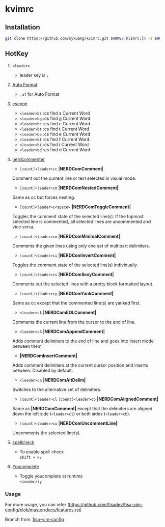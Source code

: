 # kvimrc
## Installation
```bash
git clone https://github.com/sykuang/kvimrc.git $HOME/.kvimrc;ln -s $HOME/.kvimrc/vimrc $HOME/.vimrc
```
## HotKey
1. `<leader>`
    - leader key is `;`
2. [Auto Format](https://github.com/Chiel92/vim-autoformat)
   - `,af` for Auto Format
3. [cscope](https://github.com/brookhong/cscope.vim)
   * `<leader>bs` :cs find s Current Word
   * `<leader>bg` :cs find g Current Word
   * `<leader>bc` :cs find c Current Word
   * `<leader>bt` :cs find t Current Word
   * `<leader>be` :cs find e Current Word
   * `<leader>bf` :cs find f Current Word
   * `<leader>bi` :cs find i Current Word
   * `<leader>bd` :cs find d Current Word
4. [nerdcommenter](https://github.com/scrooloose/nerdcommenter)
    * `[count]<leader>cc` **|NERDComComment|**

    Comment out the current line or text selected in visual mode.

    * `[count]<leader>cn` **|NERDComNestedComment|**

    Same as <leader>cc but forces nesting.

    * `[count]<leader>c<space>` **|NERDComToggleComment|**

    Toggles the comment state of the selected line(s). If the topmost selected line is commented, all selected lines are uncommented and vice versa.

    * `[count]<leader>cm` **|NERDComMinimalComment|**

    Comments the given lines using only one set of multipart delimiters.

    * `[count]<leader>ci` **|NERDComInvertComment|**

    Toggles the comment state of the selected line(s) individually.

    * `[count]<leader>cs` **|NERDComSexyComment|**

    Comments out the selected lines with a pretty block formatted layout.

    * `[count]<leader>cy` **|NERDComYankComment|**

    Same as <leader>cc except that the commented line(s) are yanked first.

    * `<leader>c$` **|NERDComEOLComment|**

    Comments the current line from the cursor to the end of line.

    * `<leader>cA` **|NERDComAppendComment|**

    Adds comment delimiters to the end of line and goes into insert mode between them.

    * **|NERDComInsertComment|**

    Adds comment delimiters at the current cursor position and inserts between. Disabled by default.

    * `<leader>ca` **|NERDComAltDelim|**

    Switches to the alternative set of delimiters.

    * `[count]<leader>cl`
    `[count]<leader>cb` **|NERDComAlignedComment|**

    Same as **|NERDComComment|** except that the delimiters are aligned down the left side (`<leader>cl`) or both sides (`<leader>cb`).

    * `[count]<leader>cu` **|NERDComUncommentLine|**

    Uncomments the selected line(s).
5. [spellcheck](https://github.com/vim-scripts/vimspell)
	* To enable spell check  
`shift + F7`
6. [Youcomplete](https://github.com/Valloric/YouCompleteMe)
    * Toggle youcomplete at runtime  
    `<leader>ly`

### Usage
For more usage, you can refer (https://github.com/fisadev/fisa-vim-config/blob/master/docs/features.rst)

Branch from :[fisa-vim-config](https://github.com/fisadev/fisa-vim-config)
